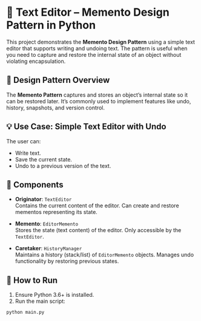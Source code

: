 # 📝 Text Editor – Memento Design Pattern in Python

This project demonstrates the **Memento Design Pattern** using a simple text editor that supports writing and undoing text. The pattern is useful when you need to capture and restore the internal state of an object without violating encapsulation.

## 🧠 Design Pattern Overview

The **Memento Pattern** captures and stores an object’s internal state so it can be restored later. It’s commonly used to implement features like undo, history, snapshots, and version control.

## 💡 Use Case: Simple Text Editor with Undo

The user can:
- Write text.
- Save the current state.
- Undo to a previous version of the text.

## 🧱 Components

- **Originator**: `TextEditor`  
  Contains the current content of the editor. Can create and restore mementos representing its state.

- **Memento**: `EditorMemento`  
  Stores the state (text content) of the editor. Only accessible by the `TextEditor`.

- **Caretaker**: `HistoryManager`  
  Maintains a history (stack/list) of `EditorMemento` objects. Manages undo functionality by restoring previous states.

## 🚀 How to Run

1. Ensure Python 3.6+ is installed.
2. Run the main script:

```bash
python main.py
```